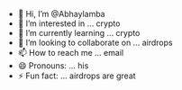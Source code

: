 - 👋 Hi, I’m @Abhaylamba
- 👀 I’m interested in ... crypto
- 🌱 I’m currently learning ... crypto
- 💞️ I’m looking to collaborate on ... airdrops
- 📫 How to reach me ... email
- 😄 Pronouns: ... his
- ⚡ Fun fact: ... airdrops are great

<!---
Abhayluna/Abhayluna is a ✨ special ✨ repository because its `README.md` (this file) appears on your GitHub profile.
You can click the Preview link to take a look at your changes.
--->
